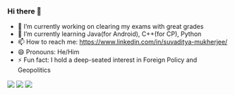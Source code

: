 ### Hi there 👋

<!--
**suvadityamuk/suvadityamuk** is a ✨ _special_ ✨ repository because its `README.md` (this file) appears on your GitHub profile.

<!--Here are some ideas to get you started:-->

- 🔭 I’m currently working on clearing my exams with great grades
- 🌱 I’m currently learning Java(for Android), C++(for CP), Python
- 📫 How to reach me: https://www.linkedin.com/in/suvaditya-mukherjee/
- 😄 Pronouns: He/Him
- ⚡ Fun fact: I hold a deep-seated interest in Foreign Policy and Geopolitics
<!--- 👯 I’m looking to collaborate on ...
- 🤔 I’m looking for help with ...
- 💬 Ask me about ... -->
<img align="center" src="https://github-readme-stats.vercel.app/api?username=suvadityamuk&&show_icons=true&&theme=chartreuse-dark&&include_all_commits=true&&count_private=true" />
<img align="center" src="https://github-readme-stats.vercel.app/api/top-langs/?username=suvadityamuk&&show_icons=true&&theme=highcontrast" />
<img align="center" src="https://github-readme-stats.vercel.app/api/wakatime?username=suvadityamuk&&show_icons=true&&theme=vision-friendly-dark" />


